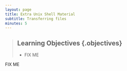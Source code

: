 ```yaml
---
layout: page
title: Extra Unix Shell Material
subtitle: Transferring files
minutes: 5
---
```

> ## Learning Objectives {.objectives}
>
> * FIX ME

FIX ME
